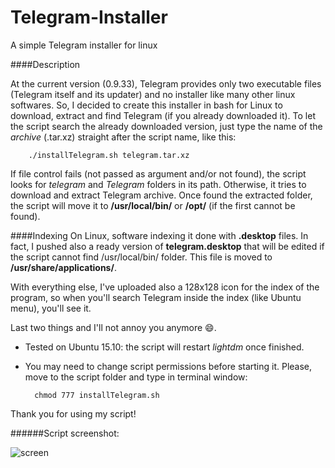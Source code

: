 Telegram-Installer
======
A simple Telegram installer for linux

####Description

At the current version (0.9.33), Telegram provides only two executable files (Telegram itself and its updater) and no installer like many other linux softwares. So, I decided to create this installer in bash for Linux to download, extract and find Telegram (if you already downloaded it). To let the script search the already downloaded version, just type the name of the _archive_ (.tar.xz) straight after the script name, like this:

        ./installTelegram.sh telegram.tar.xz

If file control fails (not passed as argument and/or not found), the script looks for _telegram_ and _Telegram_ folders in its path. Otherwise, it tries to download and extract Telegram archive.
Once found the extracted folder, the script will move it to **/usr/local/bin/** or **/opt/** (if the first cannot be found).

####Indexing
On Linux, software indexing it done with **.desktop** files. In fact, I pushed also a ready version of **telegram.desktop** that will be edited if the script cannot find /usr/local/bin/ folder. This file is moved to **/usr/share/applications/**.

With everything else, I've uploaded also a 128x128 icon for the index of the program, so when you'll search Telegram inside the index (like Ubuntu menu), you'll see it.

Last two things and I'll not annoy you anymore :smile:.
- Tested on Ubuntu 15.10: the script will restart _lightdm_ once finished.
- You may need to change script permissions before starting it. Please, move to the script folder and type in terminal window:

        chmod 777 installTelegram.sh

Thank you for using my script!

######Script screenshot:

![screen](http://i.imgur.com/mBmej8y.png)

